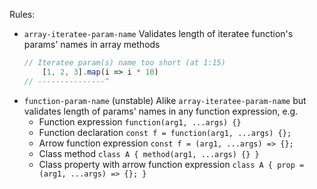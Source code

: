 Rules:
* `array-iteratee-param-name`
    Validates length of iteratee function's params' names in array methods
    ```js
    // Iteratee param(s) name too short (at 1:15)
        [1, 2, 3].map(i => i * 10)
    // ---------------^
    ```
* `function-param-name` (unstable)
    Alike `array-iteratee-param-name` but validates length of params' names in any function expression, e.g.
    * Function expression `function(arg1, ...args) {}`
    * Function declaration `const f = function(arg1, ...args) {};`
    * Arrow function expression `const f = (arg1, ...args) => {};`
    * Class method `class A { method(arg1, ...args) {} }`
    * Class property with arrow function expression `class A { prop = (arg1, ...args) => {}; }`